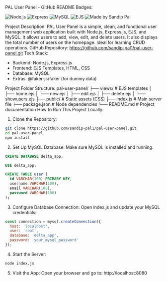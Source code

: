 PAL User Panel - GitHub README
Badges:

![Node.js](https://img.shields.io/badge/Node.js-18.x-green?logo=node.js)
![Express](https://img.shields.io/badge/Express.js-Backend-lightgrey?logo=express)
![MySQL](https://img.shields.io/badge/Database-MySQL-blue?logo=mysql)
![EJS](https://img.shields.io/badge/View-Engine-EJS-yellow?logo=ejs)
![Made by Sandip Pal](https://img.shields.io/badge/Made%20by-Sandip%20Pal-blueviolet)

Project Description:
PAL User Panel is a simple, clean, and functional user management web application built with Node.js, Express.js, EJS, and MySQL. It allows users to add, view, edit, and delete users. It also displays the total number of users on the homepage. Ideal for learning CRUD operations.
GitHub Repository:
https://github.com/sandip-pal1/pal-user-panel.git
Tech Stack:
- Backend: Node.js, Express.js
- Frontend: EJS Templates, HTML, CSS
- Database: MySQL
- Extras: @faker-js/faker (for dummy data)
  
Project Folder Structure:
pal-user-panel/
├── views/              # EJS templates
│   ├── home.ejs
│   ├── new.ejs
│   ├── edit.ejs
│   ├── delete.ejs
│   └── showusers.ejs
├── public/             # Static assets (CSS)
├── index.js            # Main server file
├── package.json        # Node dependencies
└── README.md           # Project documentation
How to Run This Project Locally:
1. Clone the Repository:
```bash
git clone https://github.com/sandip-pal1/pal-user-panel.git
cd pal-user-panel
npm install
```
2. Set Up MySQL Database:
Make sure MySQL is installed and running.

```sql
CREATE DATABASE delta_app;

USE delta_app;

CREATE TABLE user (
  id VARCHAR(100) PRIMARY KEY,
  username VARCHAR(100),
  email VARCHAR(100),
  password VARCHAR(100)
);
```
3. Configure Database Connection:
Open index.js and update your MySQL credentials:

```js
const connection = mysql.createConnection({
  host: 'localhost',
  user: 'root',
  database: 'delta_app',
  password: 'your_mysql_password'
});
```
4. Start the Server:
```bash
node index.js
```
5. Visit the App:
Open your browser and go to:
http://localhost:8080
